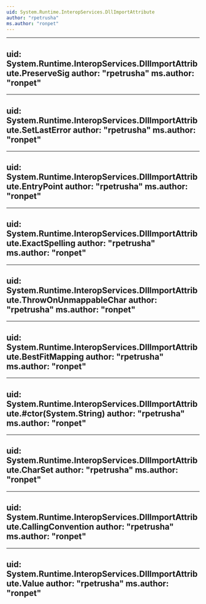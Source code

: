```yaml
---
uid: System.Runtime.InteropServices.DllImportAttribute
author: "rpetrusha"
ms.author: "ronpet"
---
```


---
uid: System.Runtime.InteropServices.DllImportAttribute.PreserveSig
author: "rpetrusha"
ms.author: "ronpet"
---

---
uid: System.Runtime.InteropServices.DllImportAttribute.SetLastError
author: "rpetrusha"
ms.author: "ronpet"
---

---
uid: System.Runtime.InteropServices.DllImportAttribute.EntryPoint
author: "rpetrusha"
ms.author: "ronpet"
---

---
uid: System.Runtime.InteropServices.DllImportAttribute.ExactSpelling
author: "rpetrusha"
ms.author: "ronpet"
---

---
uid: System.Runtime.InteropServices.DllImportAttribute.ThrowOnUnmappableChar
author: "rpetrusha"
ms.author: "ronpet"
---

---
uid: System.Runtime.InteropServices.DllImportAttribute.BestFitMapping
author: "rpetrusha"
ms.author: "ronpet"
---

---
uid: System.Runtime.InteropServices.DllImportAttribute.#ctor(System.String)
author: "rpetrusha"
ms.author: "ronpet"
---

---
uid: System.Runtime.InteropServices.DllImportAttribute.CharSet
author: "rpetrusha"
ms.author: "ronpet"
---

---
uid: System.Runtime.InteropServices.DllImportAttribute.CallingConvention
author: "rpetrusha"
ms.author: "ronpet"
---

---
uid: System.Runtime.InteropServices.DllImportAttribute.Value
author: "rpetrusha"
ms.author: "ronpet"
---
